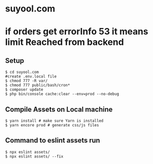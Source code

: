 # suyool.com

# if orders get errorInfo 53 it means limit Reached from backend

## Setup
```
$ cd suyool.com
#create .env.local file
$ chmod 777 -R var/
$ chmod 777 public/bash/cron*
$ composer update
$ php bin/console cache:clear --env=prod --no-debug
```

## Compile Assets on Local machine
```
$ yarn install # make sure Yarn is installed
$ yarn encore prod # generate css/js files
```

## Command to eslint assets run
```
$ npx eslint assets/
$ npx eslint assets/ --fix
```

